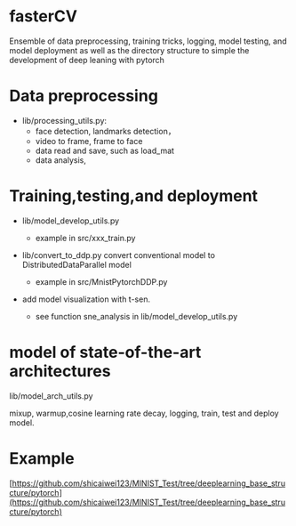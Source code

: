 # fasterCV
Ensemble of data preprocessing, training tricks, logging, model testing, and model deployment as well as the directory structure to simple the  development of deep leaning with pytorch

# Data preprocessing
- lib/processing_utils.py:
  - face detection, landmarks detection，
  - video to frame, frame to face
  - data read and save, such as load_mat 
  - data analysis,

# Training,testing,and deployment
- lib/model_develop_utils.py 
  - example in src/xxx_train.py

- lib/convert_to_ddp.py convert conventional model to DistributedDataParallel model  
  - example in src/MnistPytorchDDP.py

- add model visualization with t-sen. 
  - see function sne_analysis in lib/model_develop_utils.py



# model of  state-of-the-art architectures
lib/model_arch_utils.py

mixup, warmup,cosine learning rate decay, logging, train, test and deploy model.


# Example

[https://github.com/shicaiwei123/MINIST_Test/tree/deeplearning_base_structure/pytorch](https://github.com/shicaiwei123/MINIST_Test/tree/deeplearning_base_structure/pytorch)


